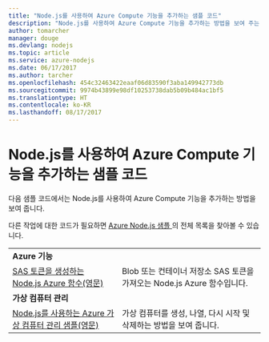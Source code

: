 ```yaml
---
title: "Node.js를 사용하여 Azure Compute 기능을 추가하는 샘플 코드"
description: "Node.js를 사용하여 Azure Compute 기능을 추가하는 방법을 보여 주는 샘플 코드입니다."
author: tomarcher
manager: douge
ms.devlang: nodejs
ms.topic: article
ms.service: azure-nodejs
ms.date: 06/17/2017
ms.author: tarcher
ms.openlocfilehash: 454c32463422eaaf06d83590f3aba149942773db
ms.sourcegitcommit: 9974b43899e98df10253738dab5b09b484ac1bf5
ms.translationtype: HT
ms.contentlocale: ko-KR
ms.lasthandoff: 08/17/2017
---
```

# <a name="sample-code-for-adding-azure-compute-functionality-with-nodejs"></a>Node.js를 사용하여 Azure Compute 기능을 추가하는 샘플 코드

다음 샘플 코드에서는 Node.js를 사용하여 Azure Compute 기능을 추가하는 방법을 보여 줍니다.

다른 작업에 대한 코드가 필요하면 [Azure Node.js 샘플 ](https://azure.microsoft.com/resources/samples/?term=nodejs)의 전체 목록을 찾아볼 수 있습니다.

| | |
|---|---|
| **Azure 기능** ||
| [SAS 토큰을 생성하는 Node.js Azure 함수(영문)](https://azure.microsoft.com/resources/samples/functions-node-sas-token/) | Blob 또는 컨테이너 저장소 SAS 토큰을 가져오는 Node.js Azure 함수입니다. |
| **가상 컴퓨터 관리** ||
| [Node.js를 사용하는 Azure 가상 컴퓨터 관리 샘플(영문)](https://github.com/Azure-Samples/storage-blob-node-getting-started) | 가상 컴퓨터를 생성, 나열, 다시 시작 및 삭제하는 방법을 보여 줍니다. |
